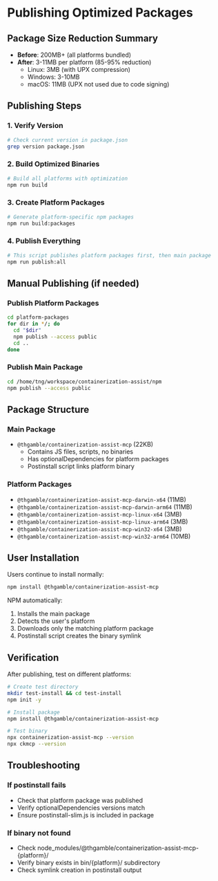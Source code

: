 # Publishing Optimized Packages

## Package Size Reduction Summary
- **Before**: 200MB+ (all platforms bundled)
- **After**: 3-11MB per platform (85-95% reduction)
  - Linux: 3MB (with UPX compression)
  - Windows: 3-10MB 
  - macOS: 11MB (UPX not used due to code signing)

## Publishing Steps

### 1. Verify Version
```bash
# Check current version in package.json
grep version package.json
```

### 2. Build Optimized Binaries
```bash
# Build all platforms with optimization
npm run build
```

### 3. Create Platform Packages
```bash
# Generate platform-specific npm packages
npm run build:packages
```

### 4. Publish Everything
```bash
# This script publishes platform packages first, then main package
npm run publish:all
```

## Manual Publishing (if needed)

### Publish Platform Packages
```bash
cd platform-packages
for dir in */; do
  cd "$dir"
  npm publish --access public
  cd ..
done
```

### Publish Main Package
```bash
cd /home/tng/workspace/containerization-assist/npm
npm publish --access public
```

## Package Structure

### Main Package
- `@thgamble/containerization-assist-mcp` (22KB)
  - Contains JS files, scripts, no binaries
  - Has optionalDependencies for platform packages
  - Postinstall script links platform binary

### Platform Packages
- `@thgamble/containerization-assist-mcp-darwin-x64` (11MB)
- `@thgamble/containerization-assist-mcp-darwin-arm64` (11MB)  
- `@thgamble/containerization-assist-mcp-linux-x64` (3MB)
- `@thgamble/containerization-assist-mcp-linux-arm64` (3MB)
- `@thgamble/containerization-assist-mcp-win32-x64` (3MB)
- `@thgamble/containerization-assist-mcp-win32-arm64` (10MB)

## User Installation
Users continue to install normally:
```bash
npm install @thgamble/containerization-assist-mcp
```

NPM automatically:
1. Installs the main package
2. Detects the user's platform
3. Downloads only the matching platform package
4. Postinstall script creates the binary symlink

## Verification
After publishing, test on different platforms:
```bash
# Create test directory
mkdir test-install && cd test-install
npm init -y

# Install package
npm install @thgamble/containerization-assist-mcp

# Test binary
npx containerization-assist-mcp --version
npx ckmcp --version
```

## Troubleshooting

### If postinstall fails
- Check that platform package was published
- Verify optionalDependencies versions match
- Ensure postinstall-slim.js is included in package

### If binary not found
- Check node_modules/@thgamble/containerization-assist-mcp-{platform}/
- Verify binary exists in bin/{platform}/ subdirectory
- Check symlink creation in postinstall output